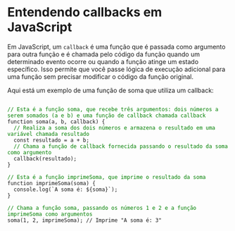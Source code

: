<h1>Entendendo callbacks em JavaScript</h1>

Em JavaScript, um `callback` é uma função que é passada como argumento para outra função e é chamada pelo código da função quando um determinado evento ocorre ou quando a função atinge um estado específico. Isso permite que você passe lógica de execução adicional para uma função sem precisar modificar o código da função original.

Aqui está um exemplo de uma função de soma que utiliza um callback:

<pre>
<code>
<span style="color: green;">// Esta é a função soma, que recebe três argumentos: dois números a serem somados (a e b) e uma função de callback chamada callback</span>
function soma(a, b, callback) {
  <span style="color: green;">// Realiza a soma dos dois números e armazena o resultado em uma variável chamada resultado</span>
  const resultado = a + b;
  <span style="color: green;">// Chama a função de callback fornecida passando o resultado da soma como argumento</span>
  callback(resultado);
}

<span style="color: green;">// Esta é a função imprimeSoma, que imprime o resultado da soma</span>
function imprimeSoma(soma) {
  console.log(`A soma é: ${soma}`);
}

<span style="color: green;">// Chama a função soma, passando os números 1 e 2 e a função imprimeSoma como argumentos</span>
soma(1, 2, imprimeSoma); // Imprime "A soma é: 3"
</code>
</pre>
